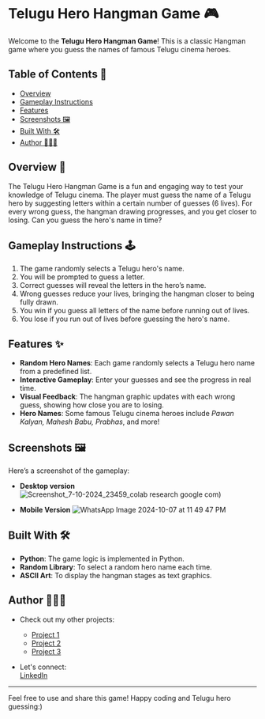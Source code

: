# Telugu Hero Hangman Game 🎮

Welcome to the **Telugu Hero Hangman Game**! This is a classic Hangman game where you guess the names of famous Telugu cinema heroes.

## Table of Contents 📖

- [Overview](#overview)
- [Gameplay Instructions](#gameplay-instructions)
- [Features](#features)
- [Screenshots 🖼️](#screenshots-️)
- [Built With 🛠️](#built-with-️)
- [Author 👨🏻‍💻](#author-)

## Overview 🎯

The Telugu Hero Hangman Game is a fun and engaging way to test your knowledge of Telugu cinema. The player must guess the name of a Telugu hero by suggesting letters within a certain number of guesses (6 lives). For every wrong guess, the hangman drawing progresses, and you get closer to losing. Can you guess the hero's name in time?

## Gameplay Instructions 🕹️

1. The game randomly selects a Telugu hero's name.
2. You will be prompted to guess a letter.
3. Correct guesses will reveal the letters in the hero’s name.
4. Wrong guesses reduce your lives, bringing the hangman closer to being fully drawn.
5. You win if you guess all letters of the name before running out of lives.
6. You lose if you run out of lives before guessing the hero's name.

## Features ✨

- **Random Hero Names**: Each game randomly selects a Telugu hero name from a predefined list.
- **Interactive Gameplay**: Enter your guesses and see the progress in real time.
- **Visual Feedback**: The hangman graphic updates with each wrong guess, showing how close you are to losing.
- **Hero Names**: Some famous Telugu cinema heroes include *Pawan Kalyan, Mahesh Babu, Prabhas*, and more!

## Screenshots 🖼️

Here’s a screenshot of the gameplay:
- **Desktop version**
![Screenshot_7-10-2024_23459_colab research google com](https://github.com/user-attachments/assets/a28852bd-7489-46a1-a40a-9b542e91e559))  

- **Mobile Version**
![WhatsApp Image 2024-10-07 at 11 49 47 PM](https://github.com/user-attachments/assets/70f5d566-0bfc-4f36-8a34-841eb22c328b)

## Built With 🛠️

- **Python**: The game logic is implemented in Python.
- **Random Library**: To select a random hero name each time.
- **ASCII Art**: To display the hangman stages as text graphics.

## Author 👨🏻‍💻

- Check out my other projects:
  - [Project 1](#)
  - [Project 2](#)
  - [Project 3](#)

- Let's connect:  
  [LinkedIn](https://www.linkedin.com/in/doondi/) 

---

Feel free to use and share this game! Happy coding and Telugu hero guessing:)
